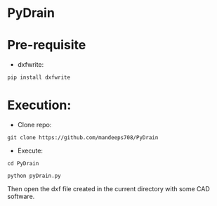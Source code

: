 # PyDrain

# Pre-requisite

- dxfwrite:

`pip install dxfwrite`

# Execution:

- Clone repo:

`git clone https://github.com/mandeeps708/PyDrain`

- Execute:

`cd PyDrain`

`python pyDrain.py`

Then open the dxf file created in the current directory with some CAD software.
